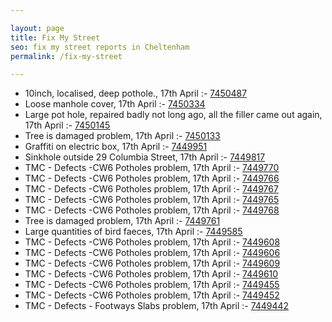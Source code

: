 ```yaml
---

layout: page
title: Fix My Street
seo: fix my street reports in Cheltenham
permalink: /fix-my-street

---
```


<!-- fix_marker starts -->

- 10inch, localised, deep pothole., 17th April :- [7450487](https://www.fixmystreet.com/report/7450487)
- Loose manhole cover, 17th April :- [7450334](https://www.fixmystreet.com/report/7450334)
- Large pot hole, repaired badly not long ago, all the filler came out again, 17th April :- [7450145](https://www.fixmystreet.com/report/7450145)
- Tree is damaged problem, 17th April :- [7450133](https://www.fixmystreet.com/report/7450133)
- Graffiti on electric box, 17th April :- [7449951](https://www.fixmystreet.com/report/7449951)
- Sinkhole outside 29 Columbia Street, 17th April :- [7449817](https://www.fixmystreet.com/report/7449817)
- TMC - Defects -CW6 Potholes  problem, 17th April :- [7449770](https://www.fixmystreet.com/report/7449770)
- TMC - Defects -CW6 Potholes  problem, 17th April :- [7449766](https://www.fixmystreet.com/report/7449766)
- TMC - Defects -CW6 Potholes  problem, 17th April :- [7449767](https://www.fixmystreet.com/report/7449767)
- TMC - Defects -CW6 Potholes  problem, 17th April :- [7449765](https://www.fixmystreet.com/report/7449765)
- TMC - Defects -CW6 Potholes  problem, 17th April :- [7449768](https://www.fixmystreet.com/report/7449768)
- Tree is damaged problem, 17th April :- [7449761](https://www.fixmystreet.com/report/7449761)
- Large quantities of bird faeces, 17th April :- [7449585](https://www.fixmystreet.com/report/7449585)
- TMC - Defects -CW6 Potholes  problem, 17th April :- [7449608](https://www.fixmystreet.com/report/7449608)
- TMC - Defects -CW6 Potholes  problem, 17th April :- [7449606](https://www.fixmystreet.com/report/7449606)
- TMC - Defects -CW6 Potholes  problem, 17th April :- [7449609](https://www.fixmystreet.com/report/7449609)
- TMC - Defects -CW6 Potholes  problem, 17th April :- [7449610](https://www.fixmystreet.com/report/7449610)
- TMC - Defects -CW6 Potholes  problem, 17th April :- [7449455](https://www.fixmystreet.com/report/7449455)
- TMC - Defects -CW6 Potholes  problem, 17th April :- [7449452](https://www.fixmystreet.com/report/7449452)
- TMC - Defects - Footways Slabs problem, 17th April :- [7449442](https://www.fixmystreet.com/report/7449442)

<!-- fix_marker ends -->